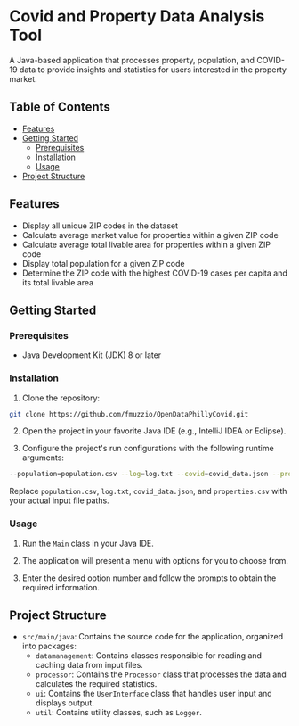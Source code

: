 # Covid and Property Data Analysis Tool

A Java-based application that processes property, population, and COVID-19 data to provide insights and statistics for users interested in the property market.

## Table of Contents

- [Features](#features)
- [Getting Started](#getting-started)
  - [Prerequisites](#prerequisites)
  - [Installation](#installation)
  - [Usage](#usage)
- [Project Structure](#project-structure)

## Features

- Display all unique ZIP codes in the dataset
- Calculate average market value for properties within a given ZIP code
- Calculate average total livable area for properties within a given ZIP code
- Display total population for a given ZIP code
- Determine the ZIP code with the highest COVID-19 cases per capita and its total livable area

## Getting Started

### Prerequisites

- Java Development Kit (JDK) 8 or later

### Installation

1. Clone the repository:

```bash
git clone https://github.com/fmuzzio/OpenDataPhillyCovid.git
```

2. Open the project in your favorite Java IDE (e.g., IntelliJ IDEA or Eclipse).

3. Configure the project's run configurations with the following runtime arguments:

```bash
--population=population.csv --log=log.txt --covid=covid_data.json --properties=properties.csv
```

Replace `population.csv`, `log.txt`, `covid_data.json`, and `properties.csv` with your actual input file paths.

### Usage

1. Run the `Main` class in your Java IDE.

2. The application will present a menu with options for you to choose from.

3. Enter the desired option number and follow the prompts to obtain the required information.

## Project Structure

- `src/main/java`: Contains the source code for the application, organized into packages:
  - `datamanagement`: Contains classes responsible for reading and caching data from input files.
  - `processor`: Contains the `Processor` class that processes the data and calculates the required statistics.
  - `ui`: Contains the `UserInterface` class that handles user input and displays output.
  - `util`: Contains utility classes, such as `Logger`.
